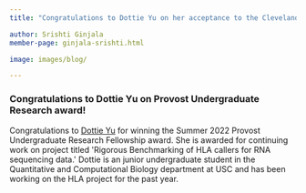 ```yaml
---
title: "Congratulations to Dottie Yu on her acceptance to the Cleveland Clinic Lerner College of Medicine!"

author: Srishti Ginjala
member-page: ginjala-srishti.html

image: images/blog/

---
```

### Congratulations to Dottie Yu on Provost Undergraduate Research award!

Congratulations to [Dottie Yu](https://mangul-lab-usc.github.io/members/yu-dottie.html) for winning the Summer 2022 Provost Undergraduate Research Fellowship award. She is awarded for continuing work on project titled 'Rigorous Benchmarking of HLA callers for RNA sequencing data.' Dottie is an junior undergraduate student in the Quantitative and Computational Biology department at USC and has been working on the HLA project for the past year.
